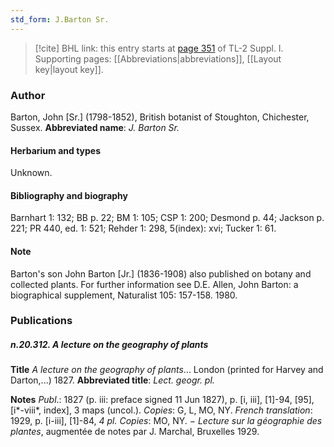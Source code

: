 ```yaml
---
std_form: J.Barton Sr.
---
```


> [!cite] BHL link: this entry starts at [page 351](https://www.biodiversitylibrary.org/page/33265078) of TL-2 Suppl. I.
> Supporting pages: [[Abbreviations|abbreviations]], [[Layout key|layout key]].

### Author

Barton, John \[Sr.\] (1798-1852), British botanist of Stoughton, Chichester, Sussex. 
**Abbreviated name**: *J. Barton Sr.*

#### Herbarium and types

Unknown.

#### Bibliography and biography

Barnhart 1: 132; BB p. 22; BM 1: 105; CSP 1: 200; Desmond p. 44; Jackson p. 221; PR 440, ed. 1: 521; Rehder 1: 298, 5(index): xvi; Tucker 1: 61.

#### Note

Barton's son John Barton \[Jr.\] (1836-1908) also published on botany and collected plants. For further information see D.E. Allen, John Barton: a biographical supplement, Naturalist 105: 157-158. 1980.

### Publications

##### n.20.312. A lecture on the geography of plants

**Title**
*A lecture on the geography of plants*... London (printed for Harvey and Darton,...) 1827.
**Abbreviated title**: *Lect. geogr. pl.*

**Notes**
*Publ*.: 1827 (p. iii: preface signed 11 Jun 1827), p. \[i, iii\], \[1\]-94, \[95\], \[i\*-viii\*, index\], 3 maps (uncol.). *Copies*: G, L, MO, NY.
*French translation*: 1929, p. \[i-iii\], \[1\]-84, *4 pl. Copies*: MO, NY. − *Lecture sur la géographie des plantes*, augmentée de notes par J. Marchal, Bruxelles 1929.

